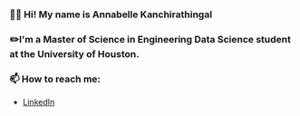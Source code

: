 ### 👋🏽 Hi! My name is Annabelle Kanchirathingal

### ✏️I'm a Master of Science in Engineering Data Science student at the University of Houston. 



<!--
**annabellekanch/AnnabelleKanch** is a ✨ _special_ ✨ repository because its `README.md` (this file) appears on your GitHub profile.

Here are some ideas to get you started:

- 🔭 I’m currently working on ...
- 🌱 I’m currently learning ...
- 👯 I’m looking to collaborate on ...
- 🤔 I’m looking for help with ...
- 💬 Ask me about ...
- 😄 Pronouns: ...
- ⚡ Fun fact: ...
-->
### 📫 How to reach me:
* [LinkedIn](https://www.linkedin.com/in/annabellekanch/)
